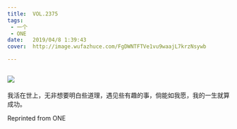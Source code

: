 ```yaml
---
title:	VOL.2375
tags:
 - 一个
 - ONE
date:	2019/04/8 1:39:43
cover:	http://image.wufazhuce.com/FgDWNTFTVe1vu9waajL7krzNsywb

---
```

![](http://image.wufazhuce.com/FgDWNTFTVe1vu9waajL7krzNsywb)
---

我活在世上，无非想要明白些道理，遇见些有趣的事，倘能如我愿，我的一生就算成功。
 
Reprinted from ONE
